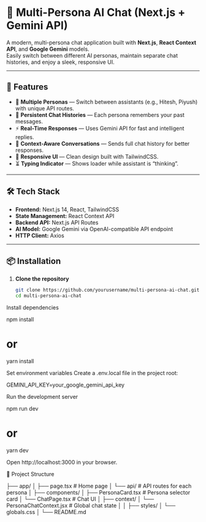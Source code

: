 # 🤖 Multi-Persona AI Chat (Next.js + Gemini API)

A modern, multi-persona chat application built with **Next.js**, **React Context API**, and **Google Gemini** models.  
Easily switch between different AI personas, maintain separate chat histories, and enjoy a sleek, responsive UI.

---

## 🚀 Features

- 🧠 **Multiple Personas** — Switch between assistants (e.g., Hitesh, Piyush) with unique API routes.
- 💬 **Persistent Chat Histories** — Each persona remembers your past messages.
- ⚡ **Real-Time Responses** — Uses Gemini API for fast and intelligent replies.
- 🎯 **Context-Aware Conversations** — Sends full chat history for better responses.
- 📱 **Responsive UI** — Clean design built with TailwindCSS.
- ⏳ **Typing Indicator** — Shows loader while assistant is “thinking”.

---

## 🛠️ Tech Stack

- **Frontend:** Next.js 14, React, TailwindCSS
- **State Management:** React Context API
- **Backend API:** Next.js API Routes
- **AI Model:** Google Gemini via OpenAI-compatible API endpoint
- **HTTP Client:** Axios

---

## 📦 Installation

1. **Clone the repository**
   ```bash
   git clone https://github.com/yourusername/multi-persona-ai-chat.git
   cd multi-persona-ai-chat
   ```

Install dependencies

npm install

# or

yarn install

Set environment variables
Create a .env.local file in the project root:

GEMINI_API_KEY=your_google_gemini_api_key

Run the development server

npm run dev

# or

yarn dev

Open http://localhost:3000 in your browser.


🧩 Project Structure

├── app/
│ ├── page.tsx # Home page
│ └── api/ # API routes for each persona
│
├── components/
│ ├── PersonaCard.tsx # Persona selector card
│ └── ChatPage.tsx # Chat UI
│
├── context/
│ └── PersonaChatContext.jsx # Global chat state
│
│
├── styles/
│ └── globals.css
│
└── README.md
